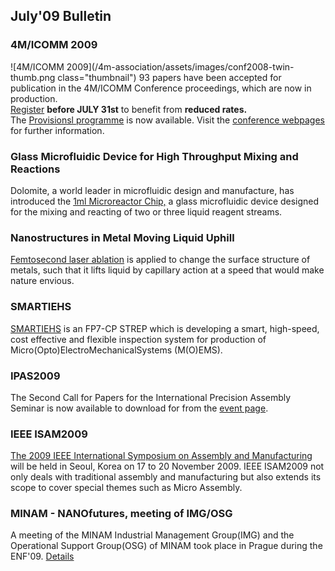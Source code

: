 ## July'09 Bulletin

<!--break-->
### 4M/ICOMM 2009


![4M/ICOMM 2009](/4m-association/assets/images/conf2008-twin-thumb.png class="thumbnail")
93 papers have been accepted for publication in the 4M/ICOMM Conference proceedings, which are now in production.  
[Register](/4m-association/conference/2009/Registration_and_fees) <b>before JULY 31st</b> to benefit from <b>reduced rates.</b>  
The [Provisionsl programme](/4m-association/conference/2009/Programme) is now available. Visit the [conference webpages](/4m-association/conference/2009 "conference webpages") for further information.  

### Glass Microfluidic Device for High Throughput Mixing and Reactions

Dolomite, a world leader in microfluidic design and manufacture, has introduced the [1ml Microreactor Chip,](/4m-association/content/Glass-Microfluidic-Device-High-Throughput-Mixing-and-Reactions) a glass microfluidic device designed for the mixing and reacting of two or three liquid reagent streams.  

### Nanostructures in Metal Moving Liquid Uphill

[Femtosecond laser ablation](/4m-association/content/Nanostructures-Metal-Moving-Liquid-Uphill) is applied to change the surface structure of metals, such that it lifts liquid by capillary action at a speed that would make nature envious.  

### SMARTIEHS

[SMARTIEHS](/4m-association/content/SMARTIEHS) is an FP7-CP STREP which is developing a smart, high-speed, cost effective and flexible inspection system for production of Micro(Opto)ElectroMechanicalSystems (M(O)EMS).

### IPAS2009

The Second Call for Papers for the International Precision Assembly Seminar is now available to download for from the [event page](/4m-association/event/IPAS-2010).  
 
### IEEE ISAM2009

[The 2009 IEEE International Symposium on Assembly and Manufacturing](/4m-association/event/IEEE-ISAM2009) will be held in Seoul, Korea on 17 to 20 November 2009. IEEE ISAM2009 not only deals with traditional assembly and manufacturing but also extends its scope to cover special themes such as Micro Assembly.

### MINAM - NANOfutures, meeting of IMG/OSG

A meeting of the MINAM Industrial Management Group(IMG) and the Operational Support Group(OSG) of MINAM took place in Prague during the ENF'09. [Details](/4m-association/content/MINAM-Nanofutures-meeting-IMGOSG-Prague)